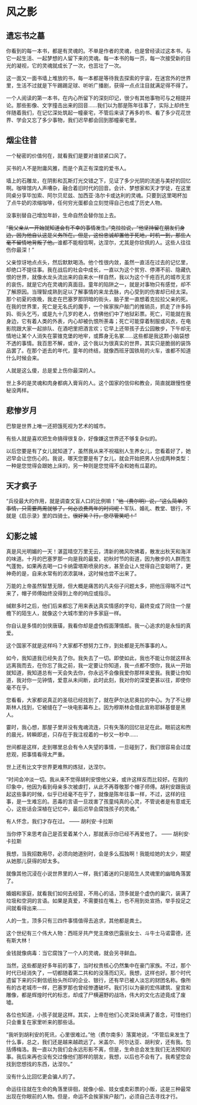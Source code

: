 # 风之影

## 遗忘书之墓

你看到的每一本书，都是有灵魂的。不单是作者的灵魂，也是曾经读过这本书，与它一起生活、一起梦想的人留下来的灵魂。每一本书的每一页，每一次接受新的目光的凝视，它的灵魂就成长了一次，也茁壮了一次。

这一面又一面书墙上堆放的书，每一本都是等待我去探索的宇宙，在迷宫外的世界里，生活不过就是下午踢踢足球、听听广播剧，获得一点点注目就满足得不得了。

一个人阅读的第一本书，在内心所留下的深刻印记，很少有其他事物可与之相提并论。那些影像、文字撞击出来的回音……我们以为那是陈年往事了，实际上却终生伴随着我们，在记忆深处筑起一幢豪宅，不管后来读了再多的书、看了多少花花世界、学会又忘了多少事物，我们迟早都会回到那幢豪宅里。

## 烟尘往昔

一个秘密的价值何在，就看我们是要对谁锁紧口风了。

买书的人不是附庸风雅，而是个真正有深度的爱书人。

墙上的石雕龙，在阴影和瓦斯灯光交错之下，见证了多少光阴的流逝与美好的回忆啊。咖啡馆内人声嘈杂，融合着旧时代的回音。会计、梦想家和天才学徒，在这里同桌分享毕加索、阿尔贝尼兹、加西亚·洛尔卡或达利的灵魂。只要到这里喝杯加了点牛奶的浓缩咖啡，任何穷光蛋都会立刻觉得自己也成了历史人物。

没事别替自己增加年龄，生命自然会替你加上去。

~~“我父亲从一开始就知道会有不幸的事情发生。”克拉拉说，“他坚持留在朋友们身边，因为他自认这是义务所在。但是，这份忠诚却置他于死地，时机一到，那些人毫不留情地背叛了他。~~谁都不能相信啊，达涅尔，尤其是你钦佩的人。这些人往往伤你最深！”

父亲惊讶地点点头，然后默默喝汤。他个性很内敛，虽然一直活在过去的记忆里，却绝口不提往事。我在战后的社会中成长，一直以为这个贫穷、停滞不前、隐藏仇恨的世界，就像水龙头流出来的自来水一样自然，我以为这个千疮百孔的城市无言的哀伤，就是它内在灵魂的真面目。童年的陷阱之一，就是对事物只有感觉，却不了解原因。当理智成熟到足以了解事情的来龙去脉，内心受到的伤害却已经太深。那个初夏的夜晚，我走在巴塞罗那阴暗的街头，脑子里一直想着克拉拉父亲的死。在我的世界里，死亡是无名氏的魔手，一个挨家挨户敲门的推销员，抓走了许多妈妈、街头乞丐，或是九十几岁的老人，仿佛他们中了地狱彩票。死亡，可能就在我身边，它有着人类的外表，内心却被仇恨所荼毒；死亡可能穿着制服或风衣，在电影院跟大家一起排队、在酒吧里把酒言欢；它早上还带孩子去公园散步，下午却无情地让某个人消失在蒙锥克堡的地牢，或葬身无名冢……这些都是我这颗小脑袋想不透的事情。我百思不解，或许，这个我以为很真实的世界，其实只是脆弱的装饰品罢了。在那个逝去的年代，童年的终结，就像西班牙国铁局的火车，谁都不知道什么时候会来。

人就是这么傻，总是爱上伤你最深的人。

世上多的是灵魂和肉身都病入膏肓的人。这个国家的信仰和教会，简直就跟慢性便秘没两样。

## 悲惨岁月

巴黎是世界上唯一还把饿死视为艺术的城市。

有些人就是喜欢把生命搞得很复杂，好像嫌这世界还不够复杂似的。

以后您要是有了女儿就知道了，虽然我从来不祝福别人生养女儿，您看着好了，她迟早会让您伤心的。我说，哪天您要是有了女儿，就会开始把男人分成两种类型：一种是您觉得会跟她上床的，另一种则是您觉得不会和她有瓜葛的。

## 天才疯子

“兵役最大的作用，就是调查文盲人口的比例嘛！”~~他（费尔明）说，“这么简单的事情，只需要两周就够了，何必浪费两年的时间呢！~~军队、婚礼、教堂、银行，不就是《启示录》里的四骑士。~~很好笑？行，您尽管笑吧！”~~

## 幻影之城

真是风光明媚的一天！湛蓝晴空万里无云，清新的微风吹拂着，散发出秋天和海洋的味道。十月的巴塞罗那一向是我的最爱，初秋时节的街道，因为散步的人群而生气蓬勃，如果再去喝一口卡纳雷塔斯喷泉的水，甚至会让人觉得自己变聪明了，更神奇的是，自来水常有的浓浓氯味，这时候也尝不出来了。

万能的上帝虽然智慧无限，但大概是痛苦的凡夫俗子问题太多，把他压得喘不过气来了，帽子师傅始终没得到上帝的响应或指示。

缄默多时之后，他们后来都忘了用来表达真实情感的字句，最终变成了同住一个屋檐下的陌生人，就像这个大城市里的许多家庭一样。

你自认是多情的剑侠唐璜，我看你却是虚伪假面薄情郎。我一心追求的是永恒的真爱。

这个国家不就是这样吗？大家都不想努力工作，到处都是无所事事的人。

如今，我知道我已经失去了你。我失去了一切。即使如此，我也不能让你就这样永远离我而去，在你忘了我之前，我一定要让你知道，我一点都不恨你，我从一开始就知道，我知道总有一天会失去你，你永远不会像我爱你那样来爱我。我要让你知道，我对你一见钟情，爱意从未间断，此时此刻，我对你的深爱更甚以往，即使你毫不在乎。

您看看，大家都说真正的圣毯已经找到了，就在萨尔达尼奥拉的中心。为了不让穆斯林人找到，它被缝在了一块电影幕布上。因为穆斯林会借此宣称耶稣基督是黑人。

霎时，我心想，那屋子里并没有鬼魂流连，只有失落的回忆驻足在此。眼前这和煦的晨光，转瞬即逝，只存在于我注视着的一秒又一秒中……

世间都是这样，走到哪里总会有令人失望的事情，一旦碰到了，我们很容易会过度悲观，把事情看得太严重。

世上还有比文字世界更难熬的炼狱，达涅尔。

“时间会冲淡一切。我从来不觉得胡利安恨他父亲，或许这样反而比较好。在我的印象中，他因为看到母亲多次被虐打，从此不再尊敬那个帽子师傅。胡利安跟我谈起这些事的时候，似乎已经毫不在乎了，就像是陈年往事一样，不过，这样的往事，是一生难忘的。恶毒的言语一旦戕害了孩童纯真的心灵，不管说者是有意或无心，这些话会深植在记忆中，最后迟早会腐蚀孩子的灵魂。”

有人怀念，我们才存在过。 —— 胡利安·卡拉斯

当你停下来思考自己是否爱着某个人，那就表示你已经不再爱他了。 —— 胡利安·卡拉斯

我想，当我招数用尽，必须向她道别时，会是多么孤独啊！我能给她的太少，期望从她那儿获得的却太多。

就像其他沉浸在小说世界里的人一样，我们着迷的只是陌生人灵魂里的幽暗角落罢了。

婚姻和家庭，就看我们如何去经营，不用心的话，顶多就是个虚伪的巢穴，装满了垃圾和空洞的言语。如果是真爱，不需要挂在嘴上，也不用到处宣扬，举手投足之间就看得出来……

人的一生，顶多只有三四件事情值得去追求，其他都是粪土。

这个世纪有三个伟大人物：西班牙共产党主席依巴露丽女士、斗牛士马诺雷德，还有斯大林！

金钱就像病毒：当它腐蚀了一个人的灵魂，就会另寻鲜血。

当然，这些都是好多年前的事了，当时权贵核心仍然集中在豪门家族。不过，那个时代已经消失了，一切都随着第二共和的没落而幻灭。我想，这样也好。那个时代遗留下来的只剩信纸抬头所印的企业、银行，还有早已被人淡忘的财团名称。像所有的古老城市一样，巴塞罗那也曾经惨遭破坏。我们引以为豪的宏伟建筑、皇宫和雕像，都是辉煌时代的标志，却成了尸横遍野的战场，伟大的文化古迹竟成了废墟。

各位也知道，小孩子就是这样。其实，上帝在他们心灵深处填满了善念，可惜他们只会重复在家里听来的那些话。

“我听到胡利安的死讯，心里很难过。”他（费尔南多）落寞地说，“不管后来发生了什么事，总之，我们还是越来越疏远了。米盖尔、阿尔达亚、胡利安，还有我。包括傅梅洛。我一直以为我们会永远形影不离，但是，生命总会发生我们无法预知的事。我后来再也没有交过像他们那样的朋友，我想，以后也不会有了。我希望您会找到您想找的东西，达涅尔。”

没有什么比回忆更会骗人的了。

命运往往就在生命的角落里徘徊，就像小偷、妓女或卖彩票的小贩，这是三种最常出现在你眼前的人物。但是，命运不会挨家挨户敲门，必须自己去寻找才行。
